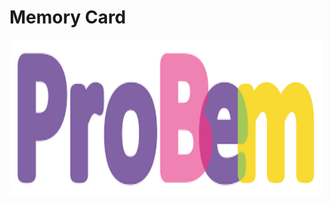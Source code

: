 <!--
Curso de Engenharia de Software - UniEVANGÉLICA 
Disciplina de Programação Web 
Dev: Leonan Dias De Morais - 2110744
DATA: 30/03/2023
-->

<h1>Memory Card</h1> 

<img src="images/logo.png" alt="Image" height="250" width="500">






